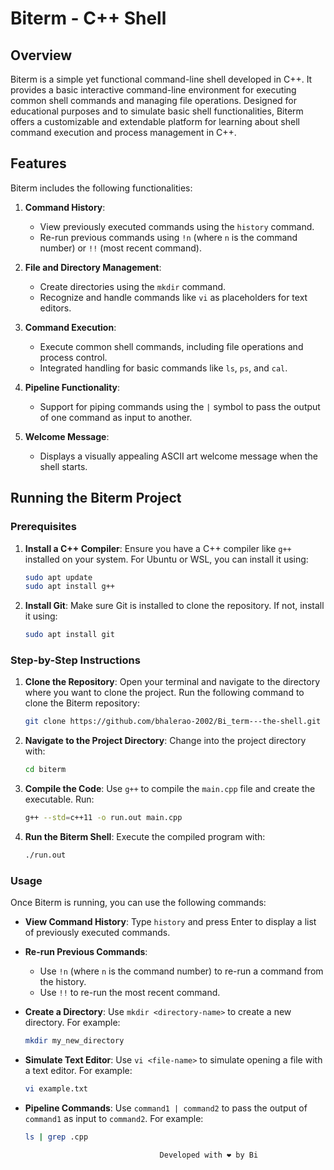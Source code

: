 # Biterm - C++ Shell

## Overview

Biterm is a simple yet functional command-line shell developed in C++. It provides a basic interactive command-line environment for executing common shell commands and managing file operations. Designed for educational purposes and to simulate basic shell functionalities, Biterm offers a customizable and extendable platform for learning about shell command execution and process management in C++.

## Features

Biterm includes the following functionalities:

1. **Command History**:
   - View previously executed commands using the `history` command.
   - Re-run previous commands using `!n` (where `n` is the command number) or `!!` (most recent command).

2. **File and Directory Management**:
   - Create directories using the `mkdir` command.
   - Recognize and handle commands like `vi` as placeholders for text editors.

3. **Command Execution**:
   - Execute common shell commands, including file operations and process control.
   - Integrated handling for basic commands like `ls`, `ps`, and `cal`.

4. **Pipeline Functionality**:
   - Support for piping commands using the `|` symbol to pass the output of one command as input to another.

5. **Welcome Message**:
   - Displays a visually appealing ASCII art welcome message when the shell starts.



## Running the Biterm Project

### Prerequisites

1. **Install a C++ Compiler**:
   Ensure you have a C++ compiler like `g++` installed on your system. For Ubuntu or WSL, you can install it using:

   ```bash
   sudo apt update
   sudo apt install g++
   ```

2. **Install Git**:
   Make sure Git is installed to clone the repository. If not, install it using:

   ```bash
   sudo apt install git
   ```

### Step-by-Step Instructions

1. **Clone the Repository**:
   Open your terminal and navigate to the directory where you want to clone the project. Run the following command to clone the Biterm repository:

   ```bash
   git clone https://github.com/bhalerao-2002/Bi_term---the-shell.git
   ```

2. **Navigate to the Project Directory**:
   Change into the project directory with:

   ```bash
   cd biterm
   ```

3. **Compile the Code**:
   Use `g++` to compile the `main.cpp` file and create the executable. Run:

   ```bash
   g++ --std=c++11 -o run.out main.cpp
   ```

4. **Run the Biterm Shell**:
   Execute the compiled program with:

   ```bash
   ./run.out
   ```

### Usage

Once Biterm is running, you can use the following commands:

- **View Command History**:
  Type `history` and press Enter to display a list of previously executed commands.

- **Re-run Previous Commands**:
  - Use `!n` (where `n` is the command number) to re-run a command from the history.
  - Use `!!` to re-run the most recent command.

- **Create a Directory**:
  Use `mkdir <directory-name>` to create a new directory. For example:

  ```bash
  mkdir my_new_directory
  ```

- **Simulate Text Editor**:
  Use `vi <file-name>` to simulate opening a file with a text editor. For example:

  ```bash
  vi example.txt
  ```

- **Pipeline Commands**:
  Use `command1 | command2` to pass the output of `command1` as input to `command2`. For example:

  ```bash
  ls | grep .cpp
  ```





                                    Developed with ❤️ by Bi